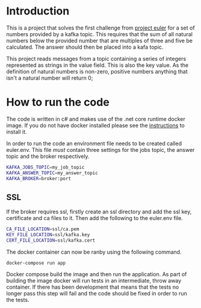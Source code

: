 # Introduction

This is a project that solves the first challenge from [project euler](https://projecteuler.net/problem=1) for a set of numbers provided by a kafka topic. This requires that the sum of all natural numbers below the provided number that are multiples of three and five be calculated. The answer should then be placed into a kafa topic. 

This project reads messages from a topic containing a series of integers represented as strings in the value field. This is also the key value. As the definition of natural numbers is non-zero, positive numbers anything that isn't a natural number will return 0;

# How to run the code

The code is written in c# and makes use of the .net core runtime docker image. If you do not have docker installed please see the [instructions](https://docs.docker.com/install/) to install it.

In order to run the code an environment file needs to be created called euler.env. This file *must* contain three settings for the jobs topic, the answer topic and the broker respectively.

```bash
KAFKA_JOBS_TOPIC=my_job_topic
KAFKA_ANSWER_TOPIC=my_answer_topic
KAFKA_BROKER=broker:port
```

## SSL
If the broker requires ssl, firstly create an ssl directory and add the ssl key, certificate and ca files to it. Then add the following to the euler.env file.

```bash
CA_FILE_LOCATION=ssl/ca.pem
KEY_FILE_LOCATION=ssl/kafka.key
CERT_FILE_LOCATION=ssl/kafka.cert
```
The docker container can now be ranby using the following command.

`docker-compose run app`

Docker compose build the image and then run the application. As part of building the image docker will run tests in an intermediate, throw away container. If there has been development that means that the tests no longer pass this step will fail and the code should be fixed in order to run the tests.
